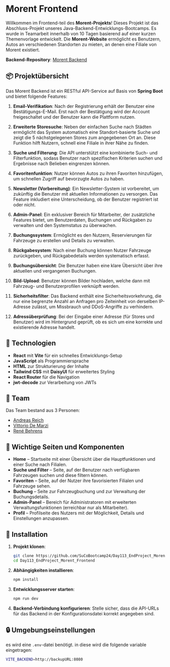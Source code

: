 # Morent Frontend

Willkommen im Frontend-teil des **Morent-Projekts**! Dieses Projekt ist das Abschluss-Projekt unseres Java-Backend-Entwicklungs-Bootcamps. Es wurde in Teamarbeit innerhalb von 10 Tagen basierend auf einer kurzen Themenvorlage entwickelt.
Die **Morent-Website** ermöglicht es Benutzern, Autos an verschiedenen Standorten zu mieten, an denen eine Filiale von Morent existiert.

**Backend-Repository**: [Morent Backend](https://github.com/SuCoBootcamp24/Day113_EndProject_Morent_Backend)

## 📦 Projektübersicht

Das Morent Backend ist ein RESTful API-Service auf Basis von **Spring Boot** und bietet folgende Features:

1. **Email-Verifikation**: Nach der Registrierung erhält der Benutzer eine Bestätigungs-E-Mail. Erst nach der Bestätigung wird der Account freigeschaltet und der Benutzer kann die Plattform nutzen.

2. **Erweiterte Storesuche**: Neben der einfachen Suche nach Städten ermöglicht das System automatisch eine Standort-basierte Suche und zeigt die 5 nächstgelegenen Stores zum angegebenen Ort an. Diese Funktion hilft Nutzern, schnell eine Filiale in ihrer Nähe zu finden.

3. **Suche und Filterung**: Die API unterstützt eine kombinierte Such- und Filterfunktion, sodass Benutzer nach spezifischen Kriterien suchen und Ergebnisse nach Belieben eingrenzen können.

4. **Favoritenfunktion**: Nutzer können Autos zu ihren Favoriten hinzufügen, um schnellen Zugriff auf bevorzugte Autos zu haben.

5. **Newsletter (Vorbereitung)**: Ein Newsletter-System ist vorbereitet, um zukünftig die Benutzer mit aktuellen Informationen zu versorgen. Das Feature inkludiert eine Unterscheidung, ob der Benutzer registriert ist oder nicht.

6. **Admin-Panel**: Ein exklusiver Bereich für Mitarbeiter, der zusätzliche Features bietet, um Benutzerdaten, Buchungen und Rückgaben zu verwalten und den Systemstatus zu überwachen.

7. **Buchungssystem**: Ermöglicht es den Nutzern, Reservierungen für Fahrzeuge zu erstellen und Details zu verwalten.

8. **Rückgabesystem**: Nach einer Buchung können Nutzer Fahrzeuge zurückgeben, und Rückgabedetails werden systematisch erfasst.

9. **Buchungsübersicht**: Die Benutzer haben eine klare Übersicht über ihre aktuellen und vergangenen Buchungen.

10. **Bild-Upload**: Benutzer können Bilder hochladen, welche dann mit Fahrzeug- und Benutzerprofilen verknüpft werden.

11. **Sicherheitsfilter**: Das Backend enthält eine Sicherheitsvorkehrung, die nur eine begrenzte Anzahl an Anfragen pro Zeiteinheit von derselben IP-Adresse zulässt, um Missbrauch und DDoS-Angriffe zu verhindern.

12. **Adressüberprüfung**: Bei der Eingabe einer Adresse (für Stores und Benutzer) wird im Hintergrund geprüft, ob es sich um eine korrekte und existierende Adresse handelt.

## 🚀 Technologien

- **React** mit **Vite** für ein schnelles Entwicklungs-Setup
- **JavaScript** als Programmiersprache
- **HTML** zur Strukturierung der Inhalte
- **Tailwind CSS** mit **DaisyUI** für erweitertes Styling
- **React Router** für die Navigation
- **jwt-decode** zur Verarbeitung von JWTs

## 👥 Team
Das Team bestand aus 3 Personen:

- [Andreas Reich](https://github.com/andreasReichHl)
- [Vittorio De Marzi](https://github.com/VittorioDeMarzi)
- [René Behrens](https://github.com/ReBehrens)

## 📌 Wichtige Seiten und Komponenten

- **Home** – Startseite mit einer Übersicht über die Hauptfunktionen und einer Suche nach Filialen.
- **Suche und Filter** – Seite, auf der Benutzer nach verfügbaren Fahrzeugen suchen und diese filtern können.
- **Favoriten** – Seite, auf der Nutzer ihre favorisierten Filialen und Fahrzeuge sehen.
- **Buchung** – Seite zur Fahrzeugbuchung und zur Verwaltung der Buchungsdetails.
- **Admin-Panel** – Bereich für Administratoren mit erweiterten Verwaltungsfunktionen (erreichbar nur als Mitarbeiter).
- **Profil** – Profilseite des Nutzers mit der Möglichkeit, Details und Einstellungen anzupassen.

## 🔧 Installation

1. **Projekt klonen**:
    ```bash
    git clone https://github.com/SuCoBootcamp24/Day113_EndProject_Morent_Frontend.git
    cd Day113_EndProject_Morent_Frontend
    ```

2. **Abhängigkeiten installieren**:
    ```bash
    npm install
    ```

3. **Entwicklungsserver starten**:
    ```bash
    npm run dev
    ```

4. **Backend-Verbindung konfigurieren**: Stelle sicher, dass die API-URLs für das Backend in der Konfigurationsdatei korrekt angegeben sind.


## 🔒 Umgebungseinstellungen

es wird eine `.env`-datei benötigt. in diese wird die folgende variable eingetragen:
```bash
VITE_BACKEND=http://backupURL:8080
```
